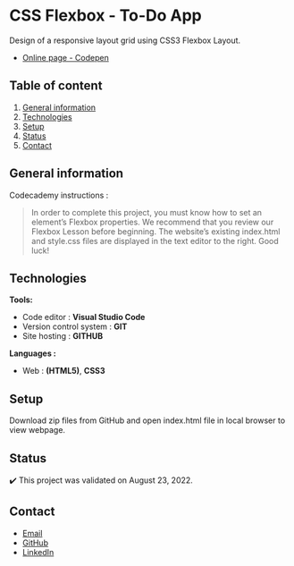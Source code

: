 # CSS Flexbox - To-Do App

Design of a responsive layout grid using CSS3 Flexbox Layout.
- [Online page - Codepen](https://codepen.io/ByronMike/pen/bGMOyVr)

## Table of content
1. [General information](#General-information)
2. [Technologies](#Technologies)
3. [Setup](#Setup)
4. [Status](#Status)
5. [Contact](#Contact)

## General information

Codecademy instructions :
> In order to complete this project, you must know how to set an element’s Flexbox properties. We recommend that you review our Flexbox Lesson before beginning.
The website’s existing index.html and style.css files are displayed in the text editor to the right. Good luck!

## Technologies
**Tools:**
 * Code editor : **Visual Studio Code**
 * Version control system : **GIT**
 * Site hosting : **GITHUB**
  
**Languages :**
 * Web : **(HTML5)**, **CSS3**
 
## Setup
Download zip files from GitHub and open index.html file in local browser to view webpage.

## Status
:heavy_check_mark: This project was validated on August 23, 2022.

## Contact
* [Email](mailto:auger.michaell@gmail.com)
* [GitHub](https://github.com/ByronMike)
* [LinkedIn](https://www.linkedin.com/in/auger-michael/)